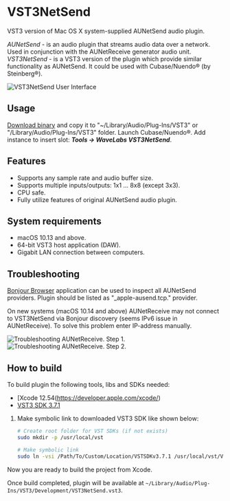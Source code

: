 # VST3NetSend

VST3 version of Mac OS X system-supplied AUNetSend audio plugin.

_AUNetSend_ - is an audio plugin that streams audio data over a network. Used in conjunction with the AUNetReceive generator audio unit.
_VST3NetSend_ - is a VST3 version of the plugin which provide similar functionality as AUNetSend. It could be used with Cubase/Nuendo® (by Steinberg®).

![VST3NetSend User Interface](https://raw.githubusercontent.com/vgorloff/VST3NetSend/master/Media/VST3NetSend.png)

## Usage

[Download binary](https://github.com/vgorloff/VST3NetSend/releases/latest) and copy it to "~/Library/Audio/Plug-Ins/VST3" or "/Library/Audio/Plug-Ins/VST3" folder.
Launch Cubase/Nuendo®. Add instance to insert slot: **_Tools -> WaveLabs VST3NetSend_**.

## Features

- Supports any sample rate and audio buffer size.
- Supports multiple inputs/outputs: 1x1 ... 8x8 (except 3x3).
- CPU safe.
- Fully utilize features of original AUNetSend audio plugin.

## System requirements

- macOS 10.13 and above.
- 64-bit VST3 host application (DAW).
- Gigabit LAN connection between computers.

## Troubleshooting

[Bonjour Browser](http://www.tildesoft.com) application can be used to inspect all AUNetSend providers.
Plugin should be listed as "\_apple-ausend.tcp." provider.

On new systems (macOS 10.14 and above) AUNetReceive may not connect to VST3NetSend via Bonjour discovery (seems IPv6 issue in AUNetReceive).
To solve this problem enter IP-address manually.

![Troubleshooting AUNetReceive. Step 1.](https://raw.githubusercontent.com/vgorloff/VST3NetSend/master/Media/Troubleshooting_AUNetRecieve_01.png)
![Troubleshooting AUNetReceive. Step 2.](https://raw.githubusercontent.com/vgorloff/VST3NetSend/master/Media/Troubleshooting_AUNetRecieve_02.png)

## How to build

To build plugin the following tools, libs and SDKs needed:

- [Xcode 12.54(https://developer.apple.com/xcode/)
- [VST3 SDK 3.7.1](http://www.steinberg.net/en/company/developer.html)

1. Make symbolic link to downloaded VST3 SDK like shown below:

    ```sh
    # Create root folder for VST SDKs (if not exists)
    sudo mkdir -p /usr/local/vst

    # Make symbolic link
    sudo ln -vsi /Path/To/Custom/Location/VSTSDKv3.7.1 /usr/local/vst/VSTSDKv3.7.1
    ```

Now you are ready to build the project from Xcode.

Once build completed, plugin will be available at `~/Library/Audio/Plug-Ins/VST3/Development/VST3NetSend.vst3`.
